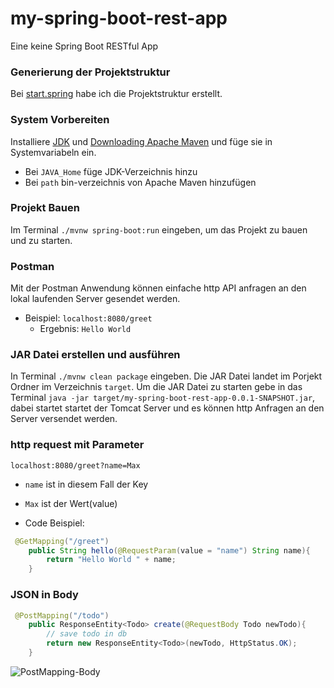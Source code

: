 # my-spring-boot-rest-app
Eine keine Spring Boot RESTful App

### Generierung der Projektstruktur
Bei [start.spring](https://start.spring.io/) habe ich die Projektstruktur erstellt.

### System Vorbereiten
Installiere [JDK](https://www.oracle.com/de/java/technologies/downloads/#jdk21-windows) und [Downloading Apache Maven](https://maven.apache.org/download.cgi) und füge sie in Systemvariabeln ein.
- Bei `JAVA_Home` füge JDK-Verzeichnis hinzu
- Bei `path` bin-verzeichnis von Apache Maven hinzufügen

### Projekt Bauen
Im Terminal `./mvnw spring-boot:run` eingeben, um das Projekt zu bauen und zu starten.

### Postman
Mit der Postman Anwendung können einfache http API anfragen an den lokal laufenden Server gesendet werden.
- Beispiel: `localhost:8080/greet` 
  - Ergebnis: `Hello World`

### JAR Datei erstellen und ausführen
In Terminal `./mvnw clean package` eingeben. Die JAR Datei landet im Porjekt Ordner im Verzeichnis `target`.
Um die JAR Datei zu starten gebe in das Terminal `java -jar target/my-spring-boot-rest-app-0.0.1-SNAPSHOT.jar`, dabei startet startet der Tomcat Server und es können http Anfragen an den Server versendet werden.

### http request mit Parameter
`localhost:8080/greet?name=Max`
- `name` ist in diesem Fall der Key
-  `Max` ist der Wert(value)

-  Code Beispiel:
```java
 @GetMapping("/greet")
    public String hello(@RequestParam(value = "name") String name){
        return "Hello World " + name;
    }
```

### JSON in Body
```java
 @PostMapping("/todo")
    public ResponseEntity<Todo> create(@RequestBody Todo newTodo){
        // save todo in db
        return new ResponseEntity<Todo>(newTodo, HttpStatus.OK);
    }
```

![PostMapping-Body](https://github.com/HasanAkcay44/my-spring-boot-rest-app/assets/122037183/f863c040-0054-4e24-be06-f4999cb4b87d)

